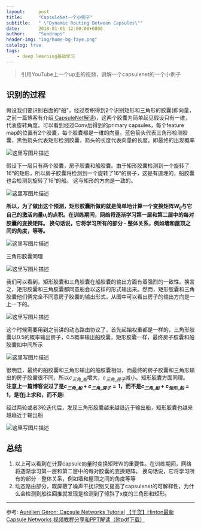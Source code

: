 ```yaml
---
layout:     post
title:      "CapsuleNet一个小例子"
subtitle:   " \"Dynamic Routing Between Capsules\""
date:       2018-01-01 12:00:00+0800
author:     "Sundrops"
header-img: "img/home-bg-faye.png"
catalog: true
tags:
    - deep learning基础学习
---
```


> 引用YouTube上一个up主的视频，讲解一个capsulenet的一个小例子


## 识别的过程 ##

假设我们要识别右面的"船"，经过卷积得到2个识别矩形和三角形的胶囊(即向量，之前一篇博客有介绍[ CapsuleNet解读](http://blog.csdn.net/u013010889/article/details/78722140))，这两个胶囊为简单起见假设只有一维，代表旋转角度。可以看到经过Conv后得到的primary capsules，每个feature map的位置有2个胶囊，每个胶囊都是一维的向量。蓝色箭头代表三角形检测胶囊，黑色箭头代表矩形检测胶囊，箭头的长度代表向量的长度，即最终的出现概率

![这里写图片描述](http://img.blog.csdn.net/20180101212006810?watermark/2/text/aHR0cDovL2Jsb2cuY3Nkbi5uZXQvdTAxMzAxMDg4OQ==/font/5a6L5L2T/fontsize/400/fill/I0JBQkFCMA==/dissolve/70/gravity/SouthEast)


假设下一层只有两个胶囊，房子胶囊和船胶囊。由于矩形胶囊检测到一个旋转了16°的矩形，所以房子胶囊将检测到一个旋转了16°的房子，这是有道理的，船胶囊也会检测到旋转了16°的船。 这与矩形的方向是一致的。

![这里写图片描述](http://img.blog.csdn.net/20180101212708817?watermark/2/text/aHR0cDovL2Jsb2cuY3Nkbi5uZXQvdTAxMzAxMDg4OQ==/font/5a6L5L2T/fontsize/400/fill/I0JBQkFCMA==/dissolve/70/gravity/SouthEast)

**所以，为了做出这个预测，矩形胶囊所做的就是简单地计算一个变换矩阵$W_{ij}$与它自己的激活向量$u_i$的点积。在训练期间，网络将逐渐学习第一层和第二层中的每对胶囊的变换矩阵。 换句话说，它将学习所有的部分 - 整体关系，例如墙和屋顶之间的角度，等等。**

![这里写图片描述](http://img.blog.csdn.net/20180101212859892?watermark/2/text/aHR0cDovL2Jsb2cuY3Nkbi5uZXQvdTAxMzAxMDg4OQ==/font/5a6L5L2T/fontsize/400/fill/I0JBQkFCMA==/dissolve/70/gravity/SouthEast)

三角形胶囊同理

![这里写图片描述](http://img.blog.csdn.net/20180101213056194?watermark/2/text/aHR0cDovL2Jsb2cuY3Nkbi5uZXQvdTAxMzAxMDg4OQ==/font/5a6L5L2T/fontsize/400/fill/I0JBQkFCMA==/dissolve/70/gravity/SouthEast)

我们可以看到，矩形胶囊和三角胶囊在船胶囊的输出方面有着强烈的一致性。换言之，矩形胶囊和三角胶囊都同意船会以这样的形式输出来。然而，矩形胶囊和三角胶囊他们俩完全不同意房子胶囊的输出形式，从图中可以看出房子的输出方向是一上一下的。

![这里写图片描述](http://img.blog.csdn.net/20180101213128980?watermark/2/text/aHR0cDovL2Jsb2cuY3Nkbi5uZXQvdTAxMzAxMDg4OQ==/font/5a6L5L2T/fontsize/400/fill/I0JBQkFCMA==/dissolve/70/gravity/SouthEast)

这个时候需要用到之前讲的动态路由协议了，首先起始权重都是一样的，三角形胶囊以0.5的概率输出房子，0.5概率输出船胶囊，矩形胶囊一样，最终房子胶囊和船胶囊如中间所示

![这里写图片描述](http://img.blog.csdn.net/20180101211142440?watermark/2/text/aHR0cDovL2Jsb2cuY3Nkbi5uZXQvdTAxMzAxMDg4OQ==/font/5a6L5L2T/fontsize/400/fill/I0JBQkFCMA==/dissolve/70/gravity/SouthEast)

很明显，最终的船胶囊和三角形输出的船胶囊相似，而最终的房子胶囊和三角形输出的房子胶囊很不同，所以$c_{三角\_船}$增大，$c_{三角\_房子}$减小。矩形胶囊方面同理。
**注意上一篇博客说过了是$c_{三角\_船} + c_{三角\_房子} = 1$，而不是$c_{三角\_船} + c_{矩形\_船} = 1$，是在j上求和，而不是i**

经过两轮或者3轮迭代后，发现三角形胶囊越来越趋近于输出船，矩形胶囊也越来越趋近于输出船

![这里写图片描述](http://img.blog.csdn.net/20180101211153178?watermark/2/text/aHR0cDovL2Jsb2cuY3Nkbi5uZXQvdTAxMzAxMDg4OQ==/font/5a6L5L2T/fontsize/400/fill/I0JBQkFCMA==/dissolve/70/gravity/SouthEast)


## 总结 ##

1. 以上可以看到在计算capsule向量时变换矩阵W的重要性。在训练期间，网络将逐渐学习第一层和第二层中的每对胶囊的变换矩阵。 换句话说，它将学习所有的部分 - 整体关系，例如墙和屋顶之间的角度等等
2. 动态路由部分，既屏蔽了噪声干扰识别又提高了capsulenet的可解释性，为什么会检测到船往回推就发现是检测到了倾斜了x度的三角形和矩形。


----------
参考:
[Aurélien Géron: Capsule Networks Tutorial](https://www.youtube.com/watch?v=pPN8d0E3900)
[【干货】Hinton最新 Capsule Networks 视频教程分享和PPT解读（附pdf下载）](https://mp.weixin.qq.com/s/9BIbthQvePqeVdLWil7vgQ)
